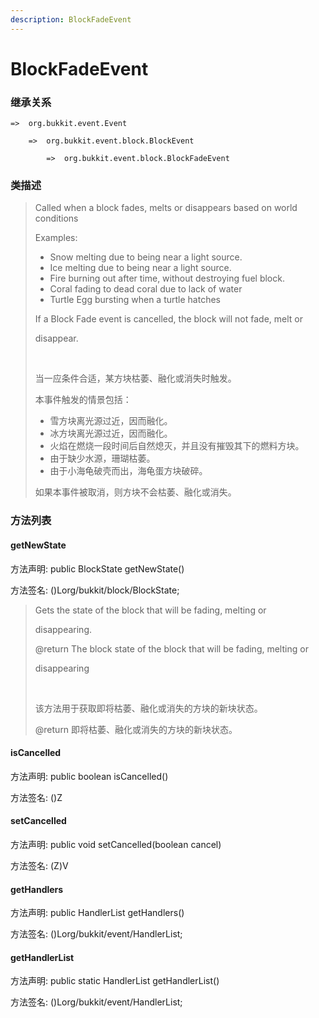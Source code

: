 ```yaml
---
description: BlockFadeEvent
---
```


# BlockFadeEvent

### 继承关系

    =>  org.bukkit.event.Event

        =>  org.bukkit.event.block.BlockEvent

            =>  org.bukkit.event.block.BlockFadeEvent

### 类描述

> Called when a block fades, melts or disappears based on world conditions
> 
> Examples:
> 
> <ul>
> 
> <li>Snow melting due to being near a light source.
> 
> <li>Ice melting due to being near a light source.
> 
> <li>Fire burning out after time, without destroying fuel block.
> 
> <li>Coral fading to dead coral due to lack of water</li>
> 
> <li>Turtle Egg bursting when a turtle hatches</li>
> 
> </ul>
> 
> If a Block Fade event is cancelled, the block will not fade, melt or
> 
> disappear.
> 
> <br>
> 
> 当一应条件合适，某方块枯萎、融化或消失时触发。
> 
> 本事件触发的情景包括：
> 
> <ul>
> 
> <li>雪方块离光源过近，因而融化。
> 
> <li>冰方块离光源过近，因而融化。
> 
> <li>火焰在燃烧一段时间后自然熄灭，并且没有摧毁其下的燃料方块。
> 
> <li>由于缺少水源，珊瑚枯萎。
> 
> <li>由于小海龟破壳而出，海龟蛋方块破碎。
> 
> </ul>
> 
> 如果本事件被取消，则方块不会枯萎、融化或消失。

### 方法列表

#### getNewState

方法声明: public BlockState getNewState()

方法签名: ()Lorg/bukkit/block/BlockState;

> Gets the state of the block that will be fading, melting or
> 
> disappearing.
> 
> @return The block state of the block that will be fading, melting or
> 
> disappearing
> 
> <br>
> 
> 该方法用于获取即将枯萎、融化或消失的方块的新块状态。
> 
> @return 即将枯萎、融化或消失的方块的新块状态。

#### isCancelled

方法声明: public boolean isCancelled()

方法签名: ()Z

#### setCancelled

方法声明: public void setCancelled(boolean cancel)

方法签名: (Z)V

#### getHandlers

方法声明: public HandlerList getHandlers()

方法签名: ()Lorg/bukkit/event/HandlerList;

#### getHandlerList

方法声明: public static HandlerList getHandlerList()

方法签名: ()Lorg/bukkit/event/HandlerList;